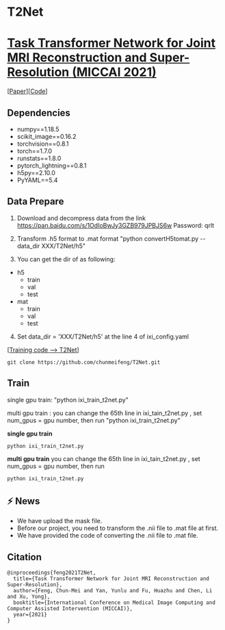 # T2Net

# [Task Transformer Network for Joint MRI Reconstruction and Super-Resolution (MICCAI 2021)](https://arxiv.org/pdf/2106.06742.pdf)

[[Paper](https://link.springer.com/chapter/10.1007%2F978-3-030-87231-1_30)][[Code](https://github.com/chunmeifeng/T2Net)]

## Dependencies
* numpy==1.18.5
* scikit_image==0.16.2
* torchvision==0.8.1
* torch==1.7.0
* runstats==1.8.0
* pytorch_lightning==0.8.1
* h5py==2.10.0
* PyYAML==5.4

## Data Prepare

1. Download and decompress data from the link https://pan.baidu.com/s/1OdIoBwJy3GZB979JPBJS6w  Password: qrlt 

2. Transform .h5 format to .mat format
"python convertH5tomat.py --data_dir XXX/T2Net/h5"

3. You can get the dir of as following:

* h5
    - train
    - val
    - test
 * mat
    - train
    - val
    - test
    
4. Set data_dir = 'XXX/T2Net/h5' at the line 4 of ixi_config.yaml

[[Training code --> T2Net](https://github.com/chunmeifeng/T2Net)]

`git clone https://github.com/chunmeifeng/T2Net.git`

## Train
single gpu train:
"python ixi_train_t2net.py"

multi gpu train :
you can change the 65th line in ixi_tain_t2net.py , set num_gpus = gpu number, then run
"python ixi_train_t2net.py"


**single gpu train**
```bash
python ixi_train_t2net.py
```

**multi gpu train**
you can change the 65th line in ixi_tain_t2net.py , set num_gpus = gpu number, then run
```bash
python ixi_train_t2net.py
```


## ⚡  **News**
* We have upload the mask file. 
* Before our project, you need to  transform the .nii file to .mat file at first.  
* We have provided the code of converting the .nii file to .mat file.


## Citation

```
@inproceedings{feng2021T2Net,
  title={Task Transformer Network for Joint MRI Reconstruction and Super-Resolution},
  author={Feng, Chun-Mei and Yan, Yunlu and Fu, Huazhu and Chen, Li and Xu, Yong},
  booktitle={International Conference on Medical Image Computing and Computer Assisted Intervention (MICCAI)},
  year={2021}
}
```

